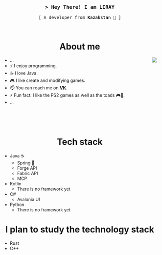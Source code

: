 <h3 align="center">
  <samp>
    &gt; Hey There! I am <b>LIRAY</b>
  </samp>
</h3>

<p align="center">
  <samp>
    [ A developer from <b>Kazakstan</b> 🐸 ]
  </samp>
</p>
<br/>

<h1 align="center">About me</h1>
<img align="right" src="https://media1.giphy.com/media/13HgwGsXF0aiGY/giphy.gif" />

- ...
- ⚡ I enjoy programming.
- ☕ I love Java.
- 🎮 I like create and modifying games.
- 📫 You can reach me on **[VK](https://vk.com/david715)**.
- ⚡ Fun fact: I like the PS2 games as well as the toads 🎮🐸.
- ...

<br/>
<br/>
<br/>

<h1 align="center">Tech stack</h1>

- Java ☕
  - Spring 🍃
  - Forge API
  - Fabric API
  - MCP 
- Kotlin
  - There is no framework yet
- C#
  - Avalonia UI
- Python
  - There is no framework yet

<h1 align="center">I plan to study the technology stack</h1>

- Rust
- C++
